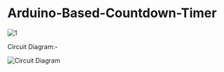 # Arduino-Based-Countdown-Timer

![1](https://github.com/PrateekSinghRajput/Arduino-Based-Countdown-Timer/assets/92904643/43582882-80f4-4b9c-a7dc-73d96265c11a)



Circuit Diagram:-

![Circuit Diagram](https://github.com/PrateekSinghRajput/Arduino-Based-Countdown-Timer/assets/92904643/2a811146-213d-472d-8e7c-25ae3437d1f9)
